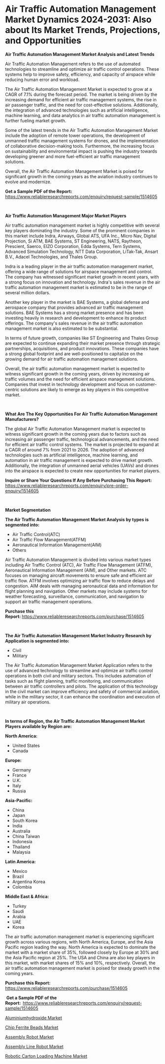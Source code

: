 <p><h1>Air Traffic Automation Management Market Dynamics 2024-2031: Also about Its Market Trends, Projections, and Opportunities</h1></p><p><strong>Air Traffic Automation Management Market Analysis and Latest Trends</strong></p>
<p><p>Air Traffic Automation Management refers to the use of automated technologies to streamline and optimize air traffic control operations. These systems help to improve safety, efficiency, and capacity of airspace while reducing human error and workload.</p><p>The Air Traffic Automation Management Market is expected to grow at a CAGR of 7.1% during the forecast period. The market is being driven by the increasing demand for efficient air traffic management systems, the rise in air passenger traffic, and the need for cost-effective solutions. Additionally, the integration of advanced technologies such as artificial intelligence, machine learning, and data analytics in air traffic automation management is further fueling market growth.</p><p>Some of the latest trends in the Air Traffic Automation Management Market include the adoption of remote tower operations, the development of unmanned traffic management systems for drones, and the implementation of collaborative decision-making tools. Furthermore, the increasing focus on sustainability and environmental impact is pushing the industry towards developing greener and more fuel-efficient air traffic management solutions.</p><p>Overall, the Air Traffic Automation Management Market is poised for significant growth in the coming years as the aviation industry continues to evolve and modernize.</p></p>
<p><strong>Get a Sample PDF of the Report:&nbsp;</strong> <a href="https://www.reliableresearchreports.com/enquiry/request-sample/1514605">https://www.reliableresearchreports.com/enquiry/request-sample/1514605</a></p>
<p>&nbsp;</p>
<p><strong>Air Traffic Automation Management Major Market Players</strong></p>
<p><p>Air traffic automation management market is highly competitive with several key players dominating the industry. Some of the prominent companies in this market include Indra, Airways, Global ATS, UFA Inc., Micro Nav, Digital Projection, Si ATM, BAE Systems, ST Engineering, NATS, Raytheon, Prescient, Saerco, EIZO Corporation, Edda Systems, Tern Systems, Advanced Simulation Technology, NTT Data Corporation, LiTak-Tak, Ansart B.V., Adacel Technologies, and Thales Group.</p><p>Indra is a leading player in the air traffic automation management market, offering a wide range of solutions for airspace management and control. The company has witnessed significant market growth in recent years, with a strong focus on innovation and technology. Indra's sales revenue in the air traffic automation management market is estimated to be in the range of several million dollars.</p><p>Another key player in the market is BAE Systems, a global defense and aerospace company that provides advanced air traffic management solutions. BAE Systems has a strong market presence and has been investing heavily in research and development to enhance its product offerings. The company's sales revenue in the air traffic automation management market is also estimated to be substantial.</p><p>In terms of future growth, companies like ST Engineering and Thales Group are expected to continue expanding their market presence through strategic partnerships, acquisitions, and product innovations. These companies have a strong global footprint and are well-positioned to capitalize on the growing demand for air traffic automation management solutions.</p><p>Overall, the air traffic automation management market is expected to witness significant growth in the coming years, driven by increasing air traffic volumes and the need for efficient airspace management solutions. Companies that invest in technology development and focus on customer-centric solutions are likely to emerge as key players in this competitive market.</p></p>
<p>&nbsp;</p>
<p><strong>What Are The Key Opportunities For Air Traffic Automation Management Manufacturers?</strong></p>
<p><p>The global Air Traffic Automation Management market is expected to witness significant growth in the coming years due to factors such as increasing air passenger traffic, technological advancements, and the need for efficient air traffic control systems. The market is projected to expand at a CAGR of around 7% from 2021 to 2026. The adoption of advanced technologies such as artificial intelligence, machine learning, and automation in air traffic management is expected to drive market growth. Additionally, the integration of unmanned aerial vehicles (UAVs) and drones into the airspace is expected to create new opportunities for market players.</p></p>
<p><strong>Inquire or Share Your Questions If Any Before Purchasing This Report:</strong> <a href="https://www.reliableresearchreports.com/enquiry/pre-order-enquiry/1514605">https://www.reliableresearchreports.com/enquiry/pre-order-enquiry/1514605</a></p>
<p>&nbsp;</p>
<p><strong>Market Segmentation</strong></p>
<p><strong>The Air Traffic Automation Management Market Analysis by types is segmented into:</strong></p>
<p><ul><li>Air Traffic Control(ATC)</li><li>Air Traffic Flow Management(ATFM)</li><li>Aeronautical Information Management(AIM)</li><li>Others</li></ul></p>
<p><p>Air Traffic Automation Management is divided into various market types including Air Traffic Control (ATC), Air Traffic Flow Management (ATFM), Aeronautical Information Management (AIM), and Other markets. ATC focuses on managing aircraft movements to ensure safe and efficient air traffic flow. ATFM involves optimizing air traffic flow to reduce delays and congestion. AIM deals with managing aeronautical data and information for flight planning and navigation. Other markets may include systems for weather forecasting, surveillance, communication, and navigation to support air traffic management operations.</p></p>
<p><strong>Purchase this Report:&nbsp;</strong><a href="https://www.reliableresearchreports.com/purchase/1514605">https://www.reliableresearchreports.com/purchase/1514605</a></p>
<p>&nbsp;</p>
<p><strong>The Air Traffic Automation Management Market Industry Research by Application is segmented into:</strong></p>
<p><ul><li>Civil</li><li>Military</li></ul></p>
<p><p>The Air Traffic Automation Management Market Application refers to the use of advanced technology to streamline and optimize air traffic control operations in both civil and military sectors. This includes automation of tasks such as flight planning, traffic monitoring, and communication between air traffic controllers and pilots. The application of this technology in the civil market can improve efficiency and safety of commercial aviation, while in the military sector, it can enhance the coordination and execution of military air operations.</p></p>
<p>&nbsp;</p>
<p><strong>In terms of Region, the Air Traffic Automation Management Market Players available by Region are:</strong></p>
<p>
    <p> <strong> North America: </strong>
        <ul>
            <li>United States</li>
            <li>Canada</li>
        </ul>
        </p> 
    <p> <strong> Europe: </strong>
        <ul>
            <li>Germany</li>
            <li>France</li>
            <li>U.K.</li>
            <li>Italy</li>
            <li>Russia</li>
        </ul>
        </p> 
    <p> <strong> Asia-Pacific: </strong>
        <ul>
            <li>China</li>
            <li>Japan</li>
            <li>South Korea</li>
            <li>India</li>
            <li>Australia</li>
            <li>China Taiwan</li>
            <li>Indonesia</li>
            <li>Thailand</li>
            <li>Malaysia</li>
        </ul>
        </p> 
    <p> <strong> Latin America: </strong>
        <ul>
            <li>Mexico</li>
            <li>Brazil</li>
            <li>Argentina Korea</li>
            <li>Colombia</li>
        </ul>
        </p> 
    <p> <strong> Middle East & Africa: </strong>
        <ul>
            <li>Turkey</li>
            <li>Saudi</li>
            <li>Arabia</li>
            <li>UAE</li>
            <li>Korea</li>
        </ul>
    </p>
    </p>
<p><p>The air traffic automation management market is experiencing significant growth across various regions, with North America, Europe, and the Asia Pacific region leading the way. North America is expected to dominate the market with a market share of 35%, followed closely by Europe at 30% and the Asia Pacific region at 25%. The USA and China are also key players in this market, with market shares of 15% and 10%, respectively. Overall, the air traffic automation management market is poised for steady growth in the coming years.</p></p>
<p><strong>Purchase this Report: </strong><a href="https://www.reliableresearchreports.com/purchase/1514605">https://www.reliableresearchreports.com/purchase/1514605</a></p>
<p>&nbsp;<strong>Get a Sample PDF of the Report:&nbsp;&nbsp;</strong><a href="https://www.reliableresearchreports.com/enquiry/request-sample/1514605">https://www.reliableresearchreports.com/enquiry/request-sample/1514605</a></p>
<p><strong></strong></p>
<p><p><a href="https://view.publitas.com/reportprime-1/aluminiumhydroxide-market-size-and-examines-its-market-scope-with-a-primary-focus-on-growth-opportunities-and-forecasted-trends-spanning-from-2024-to-2031/">Aluminiumhydroxide Market</a></p><p><a href="https://view.publitas.com/reportprime-1/chip-ferrite-beads-market-size-and-growth-market-segmentation-regional-and-country-breakdowns-and-market-trends-for-period-from-2024-2031/">Chip Ferrite Beads Market</a></p><p><a href="https://gratis-rainforest-2ca.notion.site/Decoding-the-Assembly-Robot-Market-A-Deep-Dive-into-the-Latest-Market-Trends-Market-Segmentation--2c78dea130b04e5e94d1fda6a8ec2feb">Assembly Robot Market</a></p><p><a href="https://crocus-run-b5a.notion.site/Global-Assembly-Line-Robot-Market-by-Types-Applications-and-Major-Players-with-Regional-Growth-Ra-38fd193e9adf4f01a7d6da3bbcff098e">Assembly Line Robot Market</a></p><p><a href="https://metal-farmhouse-e95.notion.site/Robotic-Carton-Loading-Machine-Market-A-Comprehensive-Report-of-its-Market-Share-Growth-Trends-20-b2e99bfd51224a7b90496648b2f157d2">Robotic Carton Loading Machine Market</a></p></p>